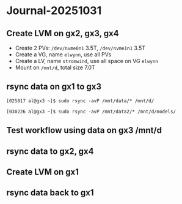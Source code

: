 # Journal-20251031

## Create LVM on gx2, gx3, gx4
* Create 2 PVs: `/dev/nvme0n1` 3.5T, `/dev/nvme1n1` 3.5T
* Create a VG, name `elwynn`, use all PVs
* Create a LV, name `stromwind`, use all space on VG `elwynn`
* Mount on `/mnt/d`, total size 7.0T

## rsync data on gx1 to gx3
```
[025817 al@gx3 ~]$ sudo rsync -avP /mnt/data/* /mnt/d/
```
```
[030226 al@gx3 ~]$ sudo rsync -avP /mnt/data2/* /mnt/d/models/
```

## Test workflow using data on gx3 /mnt/d

## rsync data to gx2, gx4

## Create LVM on gx1

## rsync data back to gx1
